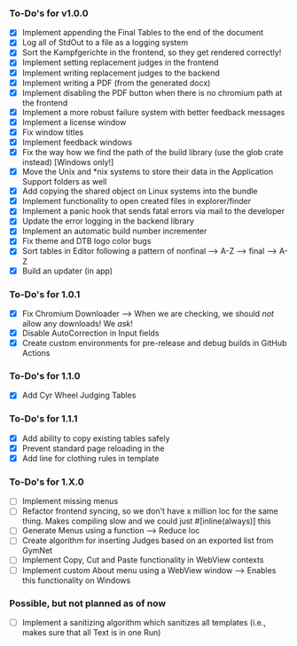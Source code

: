 ### To-Do's for v1.0.0

- [x] Implement appending the Final Tables to the end of the document
- [x] Log all of StdOut to a file as a logging system
- [x] Sort the Kampfgerichte in the frontend, so they get rendered correctly!
- [x] Implement setting replacement judges in the frontend
- [x] Implement writing replacement judges to the backend
- [x] Implement writing a PDF (from the generated docx)
- [x] Implement disabling the PDF button when there is no chromium path at the frontend
- [x] Implement a more robust failure system with better feedback messages
- [x] Implement a license window
- [x] Fix window titles
- [x] Implement feedback windows
- [x] Fix the way how we find the path of the build library (use the glob crate instead) [Windows only!]
- [x] Move the Unix and *nix systems to store their data in the Application Support folders as well
- [x] Add copying the shared object on Linux systems into the bundle
- [x] Implement functionality to open created files in explorer/finder
- [x] Implement a panic hook that sends fatal errors via mail to the developer
- [x] Update the error logging in the backend library
- [x] Implement an automatic build number incrementer
- [x] Fix theme and DTB logo color bugs
- [x] Sort tables in Editor following a pattern of nonfinal --> A-Z --> final --> A-Z
- [x] Build an updater (in app)

### To-Do's for 1.0.1
- [x] Fix Chromium Downloader --> When we are checking, we should *not* allow any downloads! We *ask*!
- [x] Disable AutoCorrection in Input fields
- [x] Create custom environments for pre-release and debug builds in GitHub Actions

### To-Do's for 1.1.0
- [x] Add Cyr Wheel Judging Tables

### To-Do's for 1.1.1
- [x] Add ability to copy existing tables safely
- [x] Prevent standard page reloading in the
- [x] Add line for clothing rules in template

### To-Do's for 1.X.0
- [ ] Implement missing menus
- [ ] Refactor frontend syncing, so we don't have x million loc for the same thing. Makes compiling slow and we could just #[inline(always)] this
- [ ] Generate Menus using a function --> Reduce loc
- [ ] Create algorithm for inserting Judges based on an exported list from GymNet
- [ ] Implement Copy, Cut and Paste functionality in WebView contexts
- [ ] Implement custom About menu using a WebView window --> Enables this functionality on Windows

### Possible, but not planned as of now
- [ ] Implement a sanitizing algorithm which sanitizes all templates (i.e., makes sure that all Text is in one Run)
